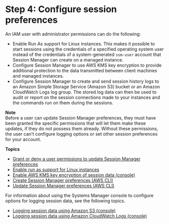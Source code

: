 # Step 4: Configure session preferences<a name="session-manager-getting-started-configure-preferences"></a>

An IAM user with administrator permissions can do the following:
+ Enable Run As support for Linux instances\. This makes it possible to start sessions using the credentials of a specified operating system user instead of the credentials of a system\-generated `ssm-user` account that Session Manager can create on a managed instance\.
+ Configure Session Manager to use AWS KMS key encryption to provide additional protection to the data transmitted between client machines and managed instances\.
+ Configure Session Manager to create and send session history logs to an Amazon Simple Storage Service \(Amazon S3\) bucket or an Amazon CloudWatch Logs log group\. The stored log data can then be used to audit or report on the session connections made to your instances and the commands run on them during the sessions\.

**Note**  
Before a user can update Session Manager preferences, they must have been granted the specific permissions that will let them make these updates, if they do not possess them already\. Without these permissions, the user can't configure logging options or set other session preferences for your account\.

**Topics**
+ [Grant or deny a user permissions to update Session Manager preferences](preference-setting-permissions.md)
+ [Enable run as support for Linux instances](session-preferences-run-as.md)
+ [Enable AWS KMS key encryption of session data \(console\)](session-preferences-enable-encryption.md)
+ [Create Session Manager preferences \(AWS CLI\)](getting-started-create-preferences-cli.md)
+ [Update Session Manager preferences \(AWS CLI\)](getting-started-configure-preferences-cli.md)

For information about using the Systems Manager console to configure options for logging session data, see the following topics\.
+ [Logging session data using Amazon S3 \(console\)](session-manager-logging-auditing.md#session-manager-logging-auditing-s3)
+ [Logging session data using Amazon CloudWatch Logs \(console\)](session-manager-logging-auditing.md#session-manager-logging-auditing-cloudwatch-logs)